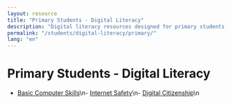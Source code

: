 ```yaml
---
layout: resource
title: "Primary Students - Digital Literacy"
description: "Digital literacy resources designed for primary students to build foundational computer and online skills."
permalink: "/students/digital-literacy/primary/"
lang: "en"
---
```


# Primary Students - Digital Literacy

- [Basic Computer Skills](/students/digital-literacy/primary/basic-computer-skills/)\n- [Internet Safety](/students/digital-literacy/primary/internet-safety/)\n- [Digital Citizenship](/students/digital-literacy/primary/digital-citizenship/)\n
